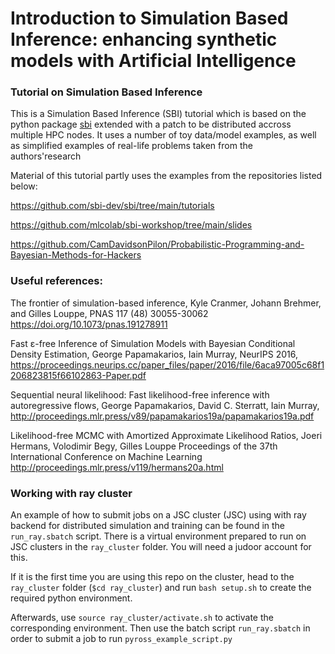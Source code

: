 # Introduction to Simulation Based Inference: enhancing synthetic models with Artificial Intelligence
### Tutorial on Simulation Based Inference

This is a Simulation Based Inference (SBI) tutorial which is based on the python package [sbi](https://github.com/sbi-dev/sbi) extended with a patch to be distributed accross multiple HPC nodes. It uses a number of toy data/model examples, as well as simplified examples of real-life problems taken from the authors'research 

Material of this tutorial partly uses the examples from the repositories listed below:

https://github.com/sbi-dev/sbi/tree/main/tutorials

https://github.com/mlcolab/sbi-workshop/tree/main/slides

https://github.com/CamDavidsonPilon/Probabilistic-Programming-and-Bayesian-Methods-for-Hackers


### Useful references:

The frontier of simulation-based inference, Kyle Cranmer, Johann Brehmer, and Gilles Louppe, PNAS 117 (48) 30055-30062 https://doi.org/10.1073/pnas.191278911

Fast ε-free Inference of Simulation Models with Bayesian Conditional Density Estimation, George Papamakarios, Iain Murray, NeurIPS 2016, https://proceedings.neurips.cc/paper_files/paper/2016/file/6aca97005c68f1206823815f66102863-Paper.pdf

Sequential neural likelihood: Fast likelihood-free inference with autoregressive flows, George Papamakarios, David C. Sterratt, Iain Murray, http://proceedings.mlr.press/v89/papamakarios19a/papamakarios19a.pdf

Likelihood-free MCMC with Amortized Approximate Likelihood Ratios, Joeri Hermans, Volodimir Begy, Gilles Louppe Proceedings of the 37th International Conference on Machine Learning http://proceedings.mlr.press/v119/hermans20a.html

### Working with ray cluster

An example of how to submit jobs on a JSC cluster (JSC) using with ray backend for distributed simulation and training can be found in the `run_ray.sbatch` script. There is a virtual environment prepared to run on JSC clusters in the `ray_cluster` folder. You will need a judoor account for this.

If it is the first time you are using this repo on the cluster, head to the `ray_cluster` folder (`$cd ray_cluster`) and run `bash setup.sh` to create the required python environment.

Afterwards, use `source ray_cluster/activate.sh` to activate the corresponding environment. Then use the batch script `run_ray.sbatch` in order to submit a job to run `pyross_example_script.py`








